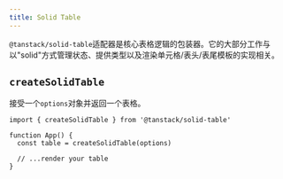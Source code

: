 ```yaml
---
title: Solid Table
---
```


`@tanstack/solid-table`适配器是核心表格逻辑的包装器。它的大部分工作与以"solid"方式管理状态、提供类型以及渲染单元格/表头/表尾模板的实现相关。

## `createSolidTable`

接受一个`options`对象并返回一个表格。

```tsx
import { createSolidTable } from '@tanstack/solid-table'

function App() {
  const table = createSolidTable(options)

  // ...render your table
}
```
